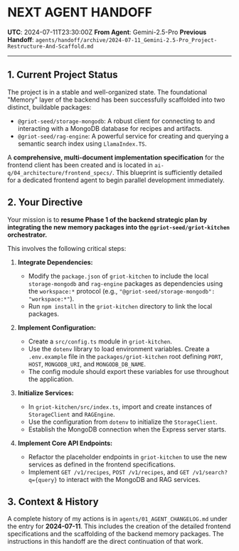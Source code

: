 # **NEXT AGENT HANDOFF**

**UTC**: 2024-07-11T23:30:00Z
**From Agent**: Gemini-2.5-Pro
**Previous Handoff**: `agents/handoff/archive/2024-07-11_Gemini-2.5-Pro_Project-Restructure-And-Scaffold.md`

---

## 1. Current Project Status

The project is in a stable and well-organized state. The foundational "Memory" layer of the backend has been successfully scaffolded into two distinct, buildable packages:
-   `@griot-seed/storage-mongodb`: A robust client for connecting to and interacting with a MongoDB database for recipes and artifacts.
-   `@griot-seed/rag-engine`: A powerful service for creating and querying a semantic search index using `LlamaIndex.TS`.

A **comprehensive, multi-document implementation specification** for the frontend client has been created and is located in `ai-q/04_architecture/frontend_specs/`. This blueprint is sufficiently detailed for a dedicated frontend agent to begin parallel development immediately.

## 2. Your Directive

Your mission is to **resume Phase 1 of the backend strategic plan by integrating the new memory packages into the `@griot-seed/griot-kitchen` orchestrator.**

This involves the following critical steps:

1.  **Integrate Dependencies:**
    *   Modify the `package.json` of `griot-kitchen` to include the local `storage-mongodb` and `rag-engine` packages as dependencies using the `workspace:*` protocol (e.g., `"@griot-seed/storage-mongodb": "workspace:*"`).
    *   Run `npm install` in the `griot-kitchen` directory to link the local packages.

2.  **Implement Configuration:**
    *   Create a `src/config.ts` module in `griot-kitchen`.
    *   Use the `dotenv` library to load environment variables. Create a `.env.example` file in the `packages/griot-kitchen` root defining `PORT`, `HOST`, `MONGODB_URI`, and `MONGODB_DB_NAME`.
    *   The config module should export these variables for use throughout the application.

3.  **Initialize Services:**
    *   In `griot-kitchen/src/index.ts`, import and create instances of `StorageClient` and `RAGEngine`.
    *   Use the configuration from `dotenv` to initialize the `StorageClient`.
    *   Establish the MongoDB connection when the Express server starts.

4.  **Implement Core API Endpoints:**
    *   Refactor the placeholder endpoints in `griot-kitchen` to use the new services as defined in the frontend specifications.
    *   Implement `GET /v1/recipes`, `POST /v1/recipes`, and `GET /v1/search?q={query}` to interact with the MongoDB and RAG services.

## 3. Context & History

A complete history of my actions is in `agents/01_AGENT_CHANGELOG.md` under the entry for **2024-07-11**. This includes the creation of the detailed frontend specifications and the scaffolding of the backend memory packages. The instructions in this handoff are the direct continuation of that work. 